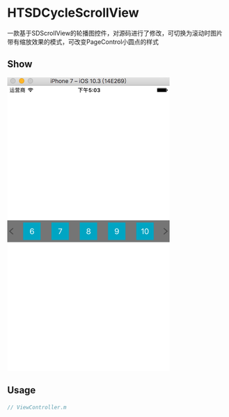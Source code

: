 # HTSDCycleScrollView
一款基于SDScrollView的轮播图控件，对源码进行了修改，可切换为滚动时图片带有缩放效果的模式，可改变PageControl小圆点的样式
## Show
![demoImg](https://github.com/runThor/HTScrollButton/raw/master/Other/Demo.png)
## Usage
```Objective-C
// ViewController.m

```
